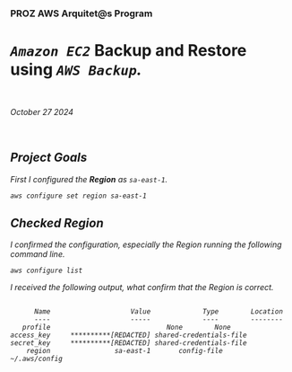<h3>PROZ AWS Arquitet@s Program</h3>
<h1><code><em>Amazon EC2</em></code> Backup and Restore using <code><em>AWS Backup<em></code>.</h1><br>
<p>October 27 2024<br></p><br>


<h2>Project Goals</h2>
<p>First I configured the <strong><em>Region</em></strong> as <code>sa-east-1</code>.</p>
<pre><code>aws configure set region sa-east-1</code></pre>

<h2>Checked Region</h2>
<p>I confirmed the configuration, especially the Region running the following command line.</p>
<pre><code>aws configure list</code></pre>

<p>I received the following output, what confirm that the Region is correct.</p>
<pre><code>                   
      Name                    Value             Type        Location
      ----                    -----             ----        --------
   profile                <not set>             None        None
access_key     **********[REDACTED] shared-credentials-file
secret_key     **********[REDACTED] shared-credentials-file
    region                sa-east-1       config-file        ~/.aws/config </code></pre>
